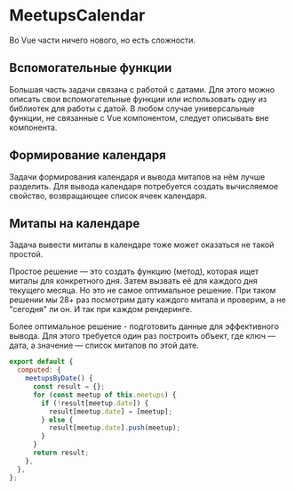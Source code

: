# MeetupsCalendar

Во Vue части ничего нового, но есть сложности.

## Вспомогательные функции

Большая часть задачи связана с работой с датами. Для этого можно описать свои вспомогательные функции или использовать одну из библиотек для работы с датой. В любом случае универсальные функции, не связанные с Vue компонентом, следует описывать вне компонента.

## Формирование календаря

Задачи формирования календаря и вывода митапов на нём лучше разделить. Для вывода календаря потребуется создать вычисляемое свойство, возвращающее список ячеек календаря. 

## Митапы на календаре

Задача вывести митапы в календаре тоже может оказаться не такой простой.

Простое решение — это создать функцию (метод), которая ищет митапы для конкретного дня. Затем вызвать её для каждого дня
текущего месяца. Но это не самое оптимальное решение. При таком решении мы 28+ раз посмотрим
дату каждого митапа и проверим, а не "сегодня" ли он. И так при каждом рендеринге.

Более оптимальное решение - подготовить данные для эффективного вывода. Для этого требуется один раз построить объект, где ключ — дата, а
значение — список митапов по этой дате.

```js
export default {
  computed: {
    meetupsByDate() {
      const result = {};
      for (const meetup of this.meetups) {
        if (!result[meetup.date]) {
          result[meetup.date] = [meetup];
        } else {
          result[meetup.date].push(meetup);
        }
      }
      return result;
    },
  },
};
```
